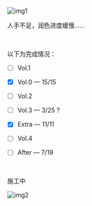 ![img1](./docs/img1.avif)

人手不足，润色进度缓慢……

​    

以下为完成情况：

- [ ] Vol.1

- [x] Vol.0 — 15/15

- [ ] Vol.2

- [ ] Vol.3 — 3/25 ?

- [x] Extra — 11/11

- [ ] Vol.4

- [ ] After — 7/19

​    

施工中

![img2](./docs/img2.avif)
